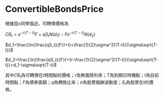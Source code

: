 # ConvertibleBondsPrice

根據昆x同學描述，可轉債價格為

$CB_t=e^{-r(T-t)}F+qS_tN(d_1)-Fe^{-r(T-t)}N(d_2)$

$d_1=\frac{\ln(\frac{qS_t}{F})+(r+\frac{1}{2}\sigma^2)(T-t)}{\sigma\sqrt{T-t}}$

$d_2=\frac{\ln(\frac{qS_t}{F})+(r-\frac{1}{2}\sigma^2)(T-t)}{\sigma\sqrt{T-t}}=d_1-\sigma\sqrt{T-t}$

其中$CB_t$為可轉債在$t$時間點的價格；$r$為無風險利率；$T$為到期日時機點；$t$為目前時間點；$F$為債券面額；$q$為轉換比率；$\sigma$為股票報酬波動度；$S_t$為股票在$t$的價格。

